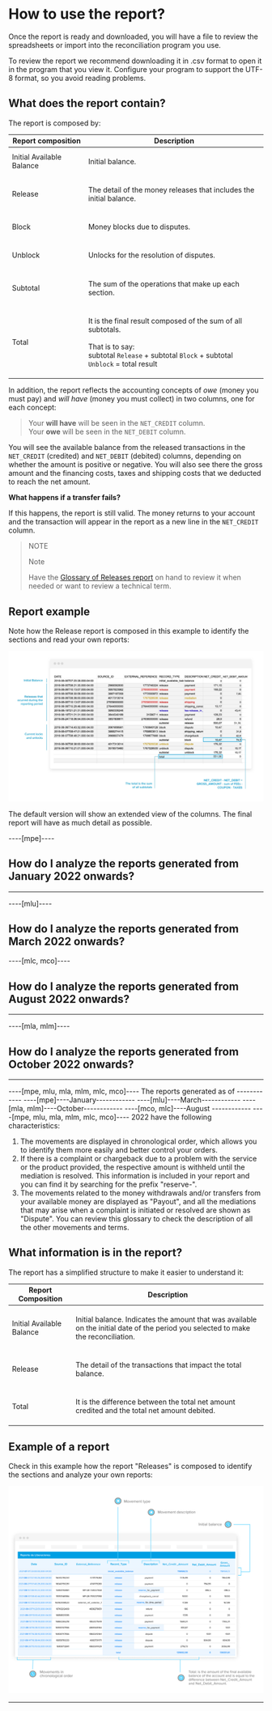 # How to use the report?

Once the report is ready and downloaded, you will have a file to review the spreadsheets or import into the reconciliation program you use.

To review the report we recommend downloading it in .csv format to open it in the program that you view it. Configure your program to support the UTF-8 format, so you avoid reading problems.

## What does the report contain?

The report is composed by:

| Report composition | Description |
| --- | --- |
| Initial Available Balance |<br/> Initial balance.<br/><br/>|
| Release |<br/> The detail of the money releases that includes the initial balance.<br/><br/> |
| Block | <br/>Money blocks due to disputes.<br/><br/> |
| Unblock |<br/>Unlocks for the resolution of disputes.<br/><br/>|
| Subtotal | <br/>The sum of the operations that make up each section.<br/><br/>|
| Total| <br/> It is the final result composed of the sum of all subtotals. <br/><br/>That is to say:<br/> subtotal `Release` + subtotal `Block` + subtotal `Unblock` = total result<br/><br/> |


In addition, the report reflects the accounting concepts of *owe* (money you must pay) and *will have* (money you must collect) in two columns, one for each concept:


> Your **will have** will be seen in the `NET_CREDIT` column.
><br>
> Your **owe** will be seen in the `NET_DEBIT` column.

You will see the available balance from the released transactions in the `NET_CREDIT` (credited) and `NET_DEBIT` (debited) columns, depending on whether the amount is positive or negative. You will also see there the gross amount and the financing costs, taxes and shipping costs that we deducted to reach the net amount.

**What happens if a transfer fails?**

If this happens, the report is still valid. The money returns to your account and the transaction will appear in the report as a new line in the `NET_CREDIT` column.


> NOTE
>
> Note
>
> Have the [Glossary of Releases report](https://www.mercadopago[FAKER][URL][DOMAIN]/developers/en/guides/additional-content/reports/released-money/glossary) on hand to review it when needed or want to review a technical term.


## Report example

Note how the Release report is composed in this example to identify the sections and read your own reports:

![Mercado Pago Release report example](/images/manage-account/reports/example-release-en.jpg)

The default version will show an extended view of the columns. The final report will have as much detail as possible.

----[mpe]----
## How do I analyze the reports generated from January 2022 onwards?
------------
----[mlu]----
## How do I analyze the reports generated from March 2022 onwards?
----[mlc, mco]----
## How do I analyze the reports generated from August 2022 onwards?
------------
----[mla, mlm]----
## How do I analyze the reports generated from October 2022 onwards?
------------
----[mpe, mlu, mla, mlm, mlc, mco]----
The reports generated as of  ------------ ----[mpe]----January------------  ----[mlu]----March------------ ----[mla, mlm]----October------------  ----[mco, mlc]----August ------------  ----[mpe, mlu, mla, mlm, mlc, mco]---- 2022 have the following characteristics:

1. The movements are displayed in chronological order, which allows you to identify them more easily and better control your orders.
2. If there is a complaint or chargeback due to a problem with the service or the product provided, the respective amount is withheld until the mediation is resolved. This information is included in your report and you can find it by searching for the prefix "reserve-".  
3. The movements related to the money withdrawals and/or transfers from your available money are displayed as "Payout", and all the mediations that may arise when a complaint is initiated or resolved are shown as "Dispute". You can review this glossary to check the description of all the other movements and terms.

## What information is in the report?

The report has a simplified structure to make it easier to understand it:

| Report Composition | Description |
| --- | --- |
| Initial Available Balance |<br/> Initial balance. Indicates the amount that was available on the initial date of the period you selected to make the reconciliation.  <br/><br/>|
| Release |<br/> The detail of the transactions that impact the total balance. <br/><br/> |
| Total| <br/> It is the difference between the total net amount credited and the total net amount debited. <br/><br/> |

## Example of a report

Check in this example how the report "Releases" is composed to identify the sections and analyze your own reports:

![Reporte de Dinero retirado Ejemplos Mercado Pago](/images/manage-account/reports/example-n-ledger-en.jpg)

------------